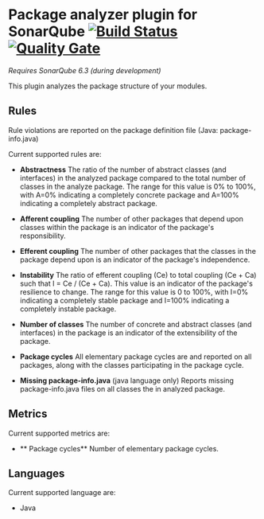 # Package analyzer plugin for SonarQube [![Build Status](https://travis-ci.org/willemsrb/sonar-packageanalyzer-plugin.svg?branch=master)](https://travis-ci.org/willemsrb/sonar-packageanalyzer-plugin) [![Quality Gate](https://sonarqube.com/api/badges/gate?key=nl.future-edge.sonarqube.plugins:sonar-packageanalyzer)](https://sonarqube.com/dashboard/index?id=nl.future-edge.sonarqube.plugins%3Asonar-packageanalyzer)
*Requires SonarQube 6.3 (during development)*

This plugin analyzes the package structure of your modules.

## Rules
Rule violations are reported on the package definition file (Java: package-info.java)

Current supported rules are:
- **Abstractness**
The ratio of the number of abstract classes (and interfaces) in the analyzed package compared to the total number of classes in the analyze package. The range for this value is 0% to 100%, with A=0% indicating a completely concrete package and A=100% indicating a completely abstract package.

- **Afferent coupling**
The number of other packages that depend upon classes within the package is an indicator of the package's responsibility.

- **Efferent coupling**
The number of other packages that the classes in the package depend upon is an indicator of the package's independence.

- **Instability**
The ratio of efferent coupling (Ce) to total coupling (Ce + Ca) such that I = Ce / (Ce + Ca). This value is an indicator of the package's resilience to change. The range for this value is 0 to 100%, with I=0% indicating a completely stable package and I=100% indicating a completely instable package.

- **Number of classes**
The number of concrete and abstract classes (and interfaces) in the package is an indicator of the extensibility of the package.

- **Package cycles**
All elementary package cycles are and reported on all packages, along with the classes participating in the package cycle.

- **Missing package-info.java** (java language only)
Reports missing package-info.java files on all classes the in analyzed package.

## Metrics
Current supported metrics are:
- ** Package cycles**
Number of elementary package cycles.

## Languages
Current supported language are:
- Java


